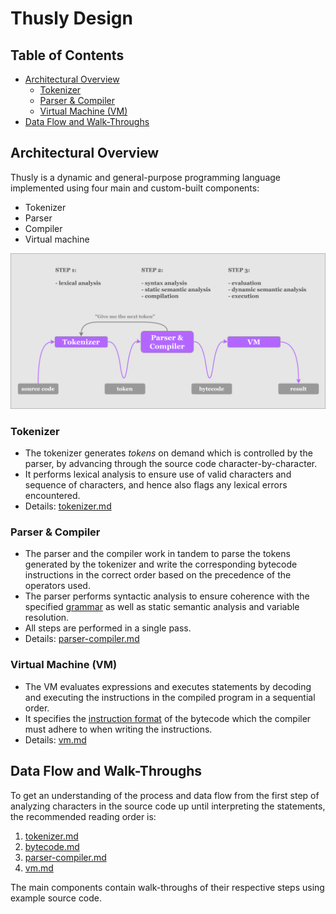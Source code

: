 # Thusly Design

## Table of Contents

- [Architectural Overview](#architectural-overview)
    - [Tokenizer](#tokenizer)
    - [Parser & Compiler](#parser--compiler)
    - [Virtual Machine (VM)](#virtual-machine-vm)
- [Data Flow and Walk-Throughs](#data-flow-and-walk-throughs)

## Architectural Overview

Thusly is a dynamic and general-purpose programming language implemented using four main and custom-built components:

* Tokenizer
* Parser
* Compiler
* Virtual machine

![Thusly architectural overview](../media/thusly-design-architectural-overview.svg)

### Tokenizer

* The tokenizer generates *tokens* on demand which is controlled by the parser, by advancing through the source code character-by-character.
* It performs lexical analysis to ensure use of valid characters and sequence of characters, and hence also flags any lexical errors encountered.
* Details: [tokenizer.md](./tokenizer.md)

### Parser & Compiler

* The parser and the compiler work in tandem to parse the tokens generated by the tokenizer and write the corresponding bytecode instructions in the correct order based on the precedence of the operators used.
* The parser performs syntactic analysis to ensure coherence with the specified [grammar](./grammar.txt) as well as static semantic analysis and variable resolution.
* All steps are performed in a single pass.
* Details: [parser-compiler.md](./parser-compiler.md)

### Virtual Machine (VM)

* The VM evaluates expressions and executes statements by decoding and executing the instructions in the compiled program in a sequential order.
* It specifies the [instruction format](./bytecode.md) of the bytecode which the compiler must adhere to when writing the instructions.
* Details: [vm.md](./vm.md)

## Data Flow and Walk-Throughs

To get an understanding of the process and data flow from the first step of analyzing characters in the source code up until interpreting the statements, the recommended reading order is:

1. [tokenizer.md](./tokenizer.md)
2. [bytecode.md](./bytecode.md)
3. [parser-compiler.md](./parser-compiler.md)
4. [vm.md](./vm.md)

The main components contain walk-throughs of their respective steps using example source code.
